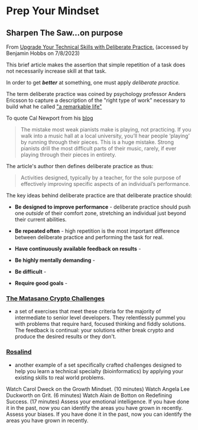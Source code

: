# Prep Your Mindset

## Sharpen The Saw...on purpose
From [Upgrade Your Technical Skills with Deliberate Practice.](https://web.archive.org/web/20160616225417/http://www.happybearsoftware.com/upgrade-your-technical-skills-with-deliberate-practice) (accessed by Benjamin Hobbs on 7/8/2023)

This brief article makes the assertion that simple repetition of a task does not necessarily increase skill at that task.

In order to get ***better*** at something, one must apply *deliberate practice.*

The term deliberate practice was coined by psychology professor Anders Ericsson to capture a description of the "right type of work" necessary to build what he called ["a remarkable life"]() 

To quote Cal Newport from his [blog](https://calnewport.com/flow-is-the-opiate-of-the-medicore-advice-on-getting-better-from-an-accomplished-piano-player/) 

   > The mistake most weak pianists make is playing, not practicing. If you walk into a music hall at a local university, you’ll hear people ‘playing’ by running through their pieces. This is a huge mistake. Strong pianists drill the most difficult parts of their music, rarely, if ever playing through their pieces in entirety. 

The article's author then defines deliberate practice as thus:

   > Activities designed, typically by a teacher, for the sole purpose of effectively improving specific aspects of an individual’s performance.

The key ideas behind deliberate practice are that deliberate practice should:

* **Be designed to improve performance** - deliberate practice should push one *outside* of their comfort zone, stretching an individual just beyond their current abilities.
* **Be repeated often** - high repetition is the most important difference between deliberate practice and performing the task for real. 
* **Have continuously available feedback on results** - 

* **Be highly mentally demanding** - 

* **Be difficult** - 

* **Require good goals** - 

### [The Matasano Crypto Challenges](http://cryptopals.com/) 
- a set of exercises that meet these criteria for the majority of intermediate to senior level developers. They relentlessly pummel you with problems that require hard, focused thinking and fiddly solutions. The feedback is continual: your solutions either break crypto and produce the desired results or they don't.

### [Rosalind](http://rosalind.info/about/) 

- another example of a set specifically crafted challenges designed to help you learn a technical specialty (bioinformatics) by applying your existing skills to real world problems.












Watch Carol Dweck on the Growth Mindset. (10 minutes)
Watch Angela Lee Duckworth on Grit. (6 minutes)
Watch Alain de Botton on Redefining Success. (17 minutes)
Assess your emotional intelligence. If you have done it in the past, now you can identify the areas you have grown in recently.
Assess your biases. If you have done it in the past, now you can identify the areas you have grown in recently.